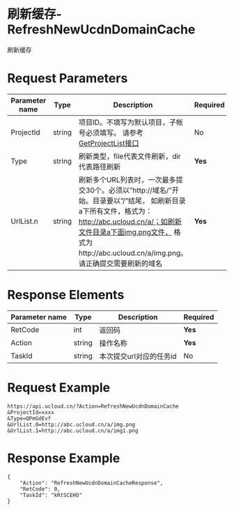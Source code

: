 # 刷新缓存-RefreshNewUcdnDomainCache

刷新缓存

# Request Parameters
|Parameter name|Type|Description|Required|
|---|---|---|---|
|ProjectId|string|项目ID。不填写为默认项目，子帐号必须填写。 请参考[GetProjectList接口](../summary/get_project_list.html)|No|
|Type|string|刷新类型，file代表文件刷新，dir 代表路径刷新|**Yes**|
|UrlList.n|string|刷新多个URL列表时，一次最多提交30个。必须以”http://域名/”开始。目录要以”/”结尾， 如刷新目录a下所有文件，格式为：http://abc.ucloud.cn/a/；如刷新文件目录a下面img.png文件， 格式为http://abc.ucloud.cn/a/img.png。请正确提交需要刷新的域名|**Yes**|

# Response Elements
|Parameter name|Type|Description|Required|
|---|---|---|---|
|RetCode|int|返回码|**Yes**|
|Action|string|操作名称|**Yes**|
|TaskId|string|本次提交url对应的任务id|No|

# Request Example
```
https://api.ucloud.cn/?Action=RefreshNewUcdnDomainCache
&ProjectId=xxxx
&Type=QPmGdEvf
&UrlList.0=http://abc.ucloud.cn/a/img.png
&UrlList.1=http://abc.ucloud.cn/a/img1.png
```

# Response Example
```
{
    "Action": "RefreshNewUcdnDomainCacheResponse", 
    "RetCode": 0, 
    "TaskId": "kRtSCEHO"
}
```

